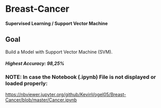 # Breast-Cancer
#### Supervised Learning / Support Vector Machine

## Goal
Build a Model with Support Vector Machine (SVM).
##### Highest Accuracy: 98,25%

### NOTE: In case the Notebook (.ipynb) File is not displayed or loaded properly:
https://nbviewer.jupyter.org/github/KevinVogel05/Breast-Cancer/blob/master/Cancer.ipynb
